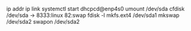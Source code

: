 ip addr
ip link
systemctl start dhcpcd@enp4s0
umount /dev/sda
cfdisk /dev/sda -> 8333:linux 82:swap
fdisk -l
mkfs.ext4 /dev/sda1
mkswap /dev/sda2
swapon /dev/sda2

